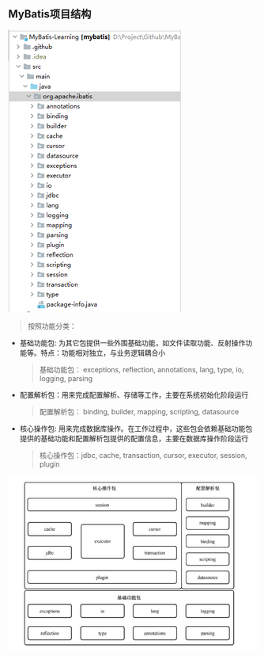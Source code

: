 ## MyBatis项目结构

![MyBatis项目结构](images/MyBatis项目结构.png)

> 按照功能分类： 

* 基础功能包: 为其它包提供一些外围基础功能，如文件读取功能、反射操作功能等。特点：功能相对独立，与业务逻辑耦合小
   > 基础功能包： exceptions, reflection, annotations, lang, type, io, logging, parsing
* 配置解析包：用来完成配置解析、存储等工作，主要在系统初始化阶段运行
   > 配置解析包： binding, builder, mapping, scripting, datasource
* 核心操作包: 用来完成数据库操作。在工作过程中，这些包会依赖基础功能包提供的基础功能和配置解析包提供的配置信息，主要在数据库操作阶段运行
   > 核心操作包：jdbc, cache, transaction, cursor, executor, session, plugin

![MyBatis包结构](images/MyBatis项目包的作用.png)                                                                         
                                                                      

